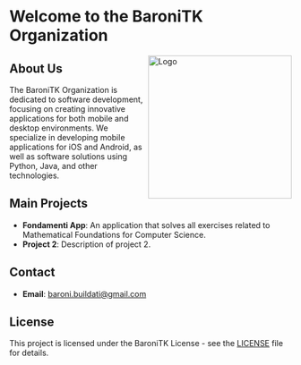 # Welcome to the BaroniTK Organization

<img
  src="https://i.imgur.com/0qrm8iB.png"
  alt="Logo"
  width="256"
  height="auto"
  align="right"
/>

## About Us
The BaroniTK Organization is dedicated to software development, focusing on creating innovative applications for both mobile and desktop environments. We specialize in developing mobile applications for iOS and Android, as well as software solutions using Python, Java, and other technologies.

## Main Projects
- **Fondamenti App**: An application that solves all exercises related to Mathematical Foundations for Computer Science.
- **Project 2**: Description of project 2.

## Contact
- **Email**: [baroni.buildati@gmail.com](mailto:baroni.buildati@gmail.com)

## License
This project is licensed under the BaroniTK License - see the [LICENSE](LICENSE) file for details.
